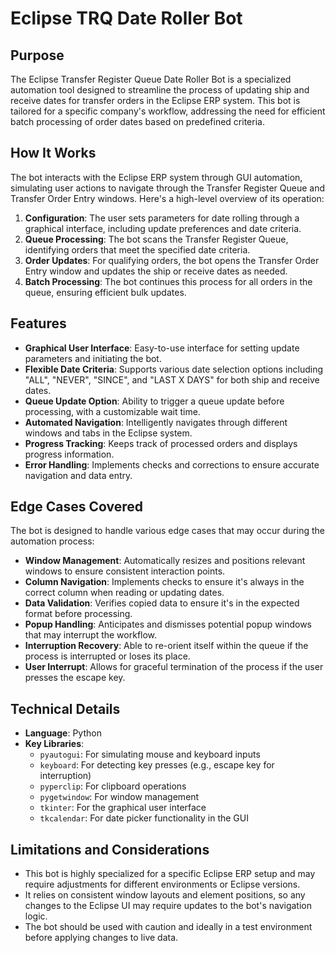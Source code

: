 # Eclipse TRQ Date Roller Bot

## Purpose

The Eclipse Transfer Register Queue Date Roller Bot is a specialized automation tool designed to streamline the process of updating ship and receive dates for transfer orders in the Eclipse ERP system. This bot is tailored for a specific company's workflow, addressing the need for efficient batch processing of order dates based on predefined criteria.

## How It Works

The bot interacts with the Eclipse ERP system through GUI automation, simulating user actions to navigate through the Transfer Register Queue and Transfer Order Entry windows. Here's a high-level overview of its operation:

1. **Configuration**: The user sets parameters for date rolling through a graphical interface, including update preferences and date criteria.
2. **Queue Processing**: The bot scans the Transfer Register Queue, identifying orders that meet the specified date criteria.
3. **Order Updates**: For qualifying orders, the bot opens the Transfer Order Entry window and updates the ship or receive dates as needed.
4. **Batch Processing**: The bot continues this process for all orders in the queue, ensuring efficient bulk updates.

## Features

- **Graphical User Interface**: Easy-to-use interface for setting update parameters and initiating the bot.
- **Flexible Date Criteria**: Supports various date selection options including "ALL", "NEVER", "SINCE", and "LAST X DAYS" for both ship and receive dates.
- **Queue Update Option**: Ability to trigger a queue update before processing, with a customizable wait time.
- **Automated Navigation**: Intelligently navigates through different windows and tabs in the Eclipse system.
- **Progress Tracking**: Keeps track of processed orders and displays progress information.
- **Error Handling**: Implements checks and corrections to ensure accurate navigation and data entry.

## Edge Cases Covered

The bot is designed to handle various edge cases that may occur during the automation process:

- **Window Management**: Automatically resizes and positions relevant windows to ensure consistent interaction points.
- **Column Navigation**: Implements checks to ensure it's always in the correct column when reading or updating dates.
- **Data Validation**: Verifies copied data to ensure it's in the expected format before processing.
- **Popup Handling**: Anticipates and dismisses potential popup windows that may interrupt the workflow.
- **Interruption Recovery**: Able to re-orient itself within the queue if the process is interrupted or loses its place.
- **User Interrupt**: Allows for graceful termination of the process if the user presses the escape key.

## Technical Details

- **Language**: Python
- **Key Libraries**:
  - `pyautogui`: For simulating mouse and keyboard inputs
  - `keyboard`: For detecting key presses (e.g., escape key for interruption)
  - `pyperclip`: For clipboard operations
  - `pygetwindow`: For window management
  - `tkinter`: For the graphical user interface
  - `tkcalendar`: For date picker functionality in the GUI

## Limitations and Considerations

- This bot is highly specialized for a specific Eclipse ERP setup and may require adjustments for different environments or Eclipse versions.
- It relies on consistent window layouts and element positions, so any changes to the Eclipse UI may require updates to the bot's navigation logic.
- The bot should be used with caution and ideally in a test environment before applying changes to live data.
